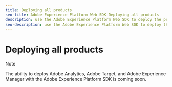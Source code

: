 ```yaml
---
title: Deploying all products
seo-title: Adobe Experience Platform Web SDK Deploying all products
description: use the Adobe Experience Platform Web SDK to deploy the products in the Adobe Experience Cloud
seo-description: use the Adobe Experience Platform Web SDK to deploy the products in the Adobe Experience Cloud
---
```


# Deploying all products

>[!NOTE]
>The ability to deploy Adobe Analytics, Adobe Target, and Adobe Experience Manager with the Adobe Experience Platform SDK is coming soon.

